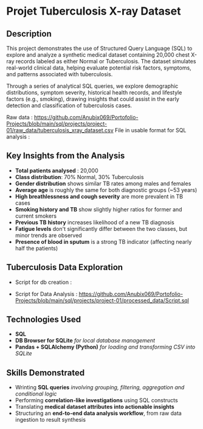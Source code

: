 # Projet Tuberculosis X-ray Dataset

## Description
This project demonstrates the use of Structured Query Language (SQL) to explore and analyze a synthetic medical dataset containing 20,000 chest X-ray records labeled as either Normal or Tuberculosis. The dataset simulates real-world clinical data, helping evaluate potential risk factors, symptoms, and patterns associated with tuberculosis.

Through a series of analytical SQL queries, we explore demographic distributions, symptom severity, historical health records, and lifestyle factors (e.g., smoking), drawing insights that could assist in the early detection and classification of tuberculosis cases.

Raw data : https://github.com/Anubix069/Portofolio-Projects/blob/main/sql/projects/project-01/raw_data/tuberculosis_xray_dataset.csv
File in usable format for SQL analysis :


## Key Insights from the Analysis
 - **Total patients analysed** : 20,000
 - **Class distribution**: 70% Normal, 30% Tuberculosis
 - **Gender distribution** shows similar TB rates among males and females
 - **Average age** is roughly the same for both diagnostic groups (~53 years)
 - **High breathlessness and cough severity** are more prevalent in TB cases
 - **Smoking history and TB** show slightly higher ratios for former and current smokers
 - **Previous TB history** increases likelihood of a new TB diagnosis
 - **Fatigue levels** don't significantly differ between the two classes, but minor trends are observed
 - **Presence of blood in sputum** is a strong TB indicator (affecting nearly half the patients)

## Tuberculosis Data Exploration
  - Script for db creation :
  
  - Script for Data Analysis :
https://github.com/Anubix069/Portofolio-Projects/blob/main/sql/projects/project-01/processed_data/Script.sql

## Technologies Used
  - **SQL**
  - **DB Browser for SQLite** *for local database management*
  - **Pandas + SQLAlchemy (Python)** *for loading and transforming CSV into SQLite*

## Skills Demonstrated
  - Wrinting **SQL queries** *involving grouping, filtering, aggregation and conditional logic*
  - Performing **correlation-like investigations** using SQL constructs
  - Translating **medical dataset attributes into actionable insights**
  - Structuring an **end-to-end data analysis workflow**, from raw data ingestion to result synthesis



